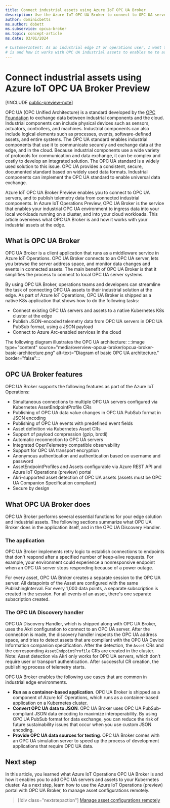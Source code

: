 ```yaml
---
title: Connect industrial assets using Azure IoT OPC UA Broker
description: Use the Azure IoT OPC UA Broker to connect to OPC UA servers and exchange telemetry with a Kubernetes cluster.
author: dominicbetts
ms.author: dobett
ms.subservice: opcua-broker
ms.topic: concept-article
ms.date: 03/01/2024

# CustomerIntent: As an industrial edge IT or operations user, I want to to understand what Azure IoT OPC UA Broker
# is and how it works with OPC UA industrial assets to enables me to add them as resources to my Kubernetes cluster.
---
```


# Connect industrial assets using Azure IoT OPC UA Broker Preview

[!INCLUDE [public-preview-note](../includes/public-preview-note.md)]

OPC UA (OPC Unified Architecture) is a standard developed by the [OPC Foundation](https://opcfoundation.org/) to exchange data between industrial components and the cloud. Industrial components can include physical devices such as sensors, actuators, controllers, and machines. Industrial components can also include logical elements such as processes, events, software-defined assets, and entire systems. The OPC UA standard enables industrial components that use it to communicate securely and exchange data at the edge, and in the cloud. Because industrial components use a wide variety of protocols for communication and data exchange, it can be complex and costly to develop an integrated solution. The OPC UA standard is a widely used solution to this issue. OPC UA provides a consistent, secure, documented standard based on widely used data formats. Industrial components can implement the OPC UA standard to enable universal data exchange.

Azure IoT OPC UA Broker Preview enables you to connect to OPC UA servers, and to publish telemetry data from connected industrial components. In Azure IoT Operations Preview, OPC UA Broker is the service that enables your industrial OPC UA environment to ingress data into your local workloads running on a cluster, and into your cloud workloads. This article overviews what OPC UA Broker is and how it works with your industrial assets at the edge.

## What is OPC UA Broker
OPC UA Broker is a client application that runs as a middleware service in Azure IoT Operations. OPC UA Broker connects to an OPC UA server, lets you browse the server address space, and monitor data changes and events in connected assets. The main benefit of OPC UA Broker is that it simplifies the process to connect to local OPC UA server systems.

By using OPC UA Broker, operations teams and developers can streamline the task of connecting OPC UA assets to their industrial solution at the edge. As part of Azure IoT Operations, OPC UA Broker is shipped as a native K8s application that shows how to do the following tasks:
- Connect existing OPC UA servers and assets to a native Kubernetes K8s cluster at the edge
- Publish JSON-encoded telemetry data from OPC UA servers in OPC UA PubSub format, using a JSON payload
- Connect to Azure Arc-enabled services in the cloud

The following diagram illustrates the OPC UA architecture:
:::image type="content" source="media/overview-opcua-broker/opcua-broker-basic-architecture.png" alt-text="Diagram of basic OPC UA architecture." border="false":::


## OPC UA Broker features
OPC UA Broker supports the following features as part of the Azure IoT Operations:

- Simultaneous connections to multiple OPC UA servers configured via Kubernetes AssetEndpointProfile CRs
- Publishing of OPC UA data value changes in OPC UA PubSub format in JSON encoding
- Publishing of OPC UA events with predefined event fields
- Asset definition via Kubernetes Asset CRs
- Support of payload compression (gzip, brotli)
- Automatic reconnection to OPC UA servers
- Integrated OpenTelemetry compatible observability
- Support for OPC UA transport encryption
- Anonymous authentication and authentication based on username and password
- AssetEndpointProfiles and Assets configurable via Azure REST API and Azure IoT Operations (preview) portal
- Akri-supported asset detection of OPC UA assets (assets must be OPC UA Companion Specification compliant)
- Secure by design

## What OPC UA Broker does
OPC UA Broker performs several essential functions for your edge solution and industrial assets. The following sections summarize what OPC UA Broker does in the application itself, and in the OPC UA Discovery Handler.

### The application
OPC UA Broker implements retry logic to establish connections to endpoints that don't respond after a specified number of keep-alive requests. For example, your environment could experience a nonresponsive endpoint when an OPC UA server stops responding because of a power outage.

For every asset, OPC UA Broker creates a separate session to the OPC UA server. All datapoints of the Asset are configured with the same PublishingInterval. For every 1,000 data points, a separate subscription is created in the session. For all events of an asset, there's one separate subscription created.

### The OPC UA Discovery handler
OPC UA Discovery Handler, which is shipped along with OPC UA Broker, uses the Akri configuration to connect to an OPC UA server. After the connection is made, the discovery handler inspects the OPC UA address space, and tries to detect assets that are compliant with the OPC UA Device Information companion specification. After the detection, the `Asset` CRs and the corresponding `AssetEndpointProfile` CRs are created in the cluster.
Note: Asset detection via Akri only works for OPC UA servers, which don't require user or transport authentication.
After successful CR creation, the publishing process of telemetry starts.

OPC UA Broker enables the following use cases that are common in industrial edge environments.

- **Run as a container-based application**. OPC UA Broker is shipped as a component of Azure IoT Operations, which runs as a container-based application on a Kubernetes cluster.
- **Convert OPC UA data to JSON**. OPC UA Broker uses OPC UA PubSub-compliant JSON data encoding to maximize interoperability. By using OPC UA PubSub format for data exchange, you can reduce the risk of future sustainability issues that occur when you use custom JSON encoding.
- **Provide OPC UA data sources for testing**. OPC UA Broker comes with an OPC UA simulation server to speed up the process of development applications that require OPC UA data.

## Next step
In this article, you learned what Azure IoT Operations OPC UA Broker is and how it enables you to add OPC UA servers and assets to your Kubernetes cluster. As a next step, learn how to use the Azure IoT Operations (preview) portal with OPC UA Broker, to manage asset configurations remotely.

> [!div class="nextstepaction"]
> [Manage asset configurations remotely](howto-manage-assets-remotely.md)

